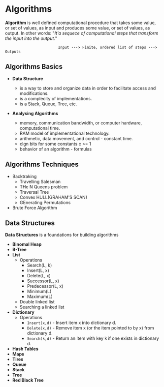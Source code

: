 # Algorithms

**Algorithm** is well defined computational procedure that takes some value, or set of values, as input and produces some value, or set of values, as output. In other words: "*It'a sequece of computational steps that transform the input into the output.*"

                            Input ---> Finite, ordered list of steps ---> Outputs

## Algorithms Basics

- **Data Structure**
  - is a way to store and organize data in order to facilitate access and modifications.
  - is a complecity of implementations.
  - is a Stack, Queue, Tree, etc.

- **Analysing Algorithms**
  - memory, communication bandwidth, or computer hardware, computational time.
  - RAM model of implementational technology.
  - arithmetic, data movement, and control - constant time.
  - clgn bits for some constants c >= 1
  - behavior of an algorithm - formulas
 
## Algorithms Techniques

- Backtraking
  - Travelling Salesman
  - THe N Queens problem
  - Traversal Tree
  - Convex HULL(GRAHAM'S SCAN)
  - GEnerating Permutations
- Brute Force Algorithm

## Data Structures

**Data Structures** is a foundations for building algorithms

- **Binomal Heap**
- **B-Tree**
- **List**
  - Operations
    - Search(L, k)
    - Insert(L, x)
    - Delete(L, x)
    - Successor(L, x)
    - Predecessor(L, x)
    - Minimum(L)
    - Maximum(L)
  - Double linked list
  - Searching a linked list
- **Dictionary**
  - Operations
    - `Insert(x,d)` - Insert item x into dictionary d.
    - `Delete(x,d)` - Remove item x (or the item pointed to by x) from dictionary d.
    - `Search(k,d)` - Return an item with key k if one exists in dictionary d.
- **Hash Tables**
- **Maps**
- **Tires**
- **Queue**
- **Stack**
- **Tree**
- **Red Black Tree**
